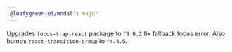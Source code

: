 ```yaml
---
'@leafygreen-ui/modal': major
---
```


Upgrades `focus-trap-react` package to `^9.0.2` fix fallback focus error. Also bumps `react-transition-group` to `^4.4.5`.
